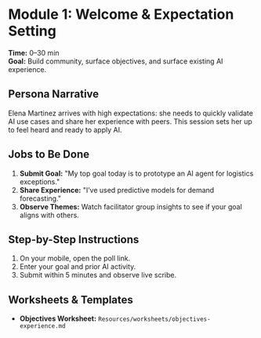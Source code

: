 # Module 1: Welcome & Expectation Setting

**Time:** 0–30 min  
**Goal:** Build community, surface objectives, and surface existing AI experience.

## Persona Narrative
Elena Martinez arrives with high expectations: she needs to quickly validate AI use cases and share her experience with peers. This session sets her up to feel heard and ready to apply AI.

## Jobs to Be Done
1. **Submit Goal:** "My top goal today is to prototype an AI agent for logistics exceptions."  
2. **Share Experience:** "I’ve used predictive models for demand forecasting."  
3. **Observe Themes:** Watch facilitator group insights to see if your goal aligns with others.

## Step-by-Step Instructions
1. On your mobile, open the poll link.  
2. Enter your goal and prior AI activity.  
3. Submit within 5 minutes and observe live scribe.

## Worksheets & Templates
- **Objectives Worksheet:** `Resources/worksheets/objectives-experience.md`


